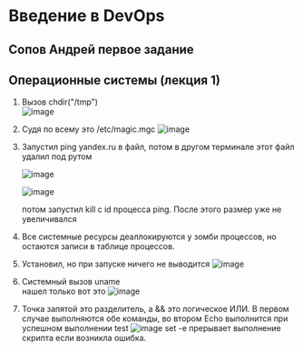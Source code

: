 # Введение в DevOps

##  Сопов Андрей первое задание 


## Операционные системы (лекция 1)


1. Вызов chdir("/tmp")    
   ![image](https://user-images.githubusercontent.com/5323690/169380086-bcd24595-280a-496d-9421-473443dbcd79.png)
2. Судя по всему это /etc/magic.mgc
   ![image](https://user-images.githubusercontent.com/5323690/169382960-e88e4b26-0ecc-4171-bca3-e09110698aa8.png)

3. Запустил ping yandex.ru в файл, потом в другом терминале этот файл удалил под рутом
   
   ![image](https://user-images.githubusercontent.com/5323690/169391638-be46b13f-898f-4878-a82d-169b32f2a60b.png)

   ![image](https://user-images.githubusercontent.com/5323690/169391502-d8f4f9fa-e3de-44ae-a3a4-61b25d7c54c8.png)
   
   потом запустил kill с id процесса ping. После этого размер уже не увеличивался
4. Все системные ресурсы деаллокируются у зомби процессов, но остаются записи в таблице процессов.
5. Установил, но при запуске ничего не выводится 
   ![image](https://user-images.githubusercontent.com/5323690/169525724-ed005171-91ab-4a03-8ae1-27d37e7123ed.png)
6. Системный вызов uname  
    нашел только вот это 
    ![image](https://user-images.githubusercontent.com/5323690/169542108-07f52f0e-8b9e-4648-979a-e998336990bf.png)
 
7. Точка запятой это разделитель, а && это логическое ИЛИ. В первом случае выполняются обе команды, во втором Echo выполнится при успешном выполнении test
   ![image](https://user-images.githubusercontent.com/5323690/169538590-9d5d41f6-c173-4029-aed3-038dcfe6ffad.png)
   set -e прерывает выполнение скрипта если возникла ошибка. 
